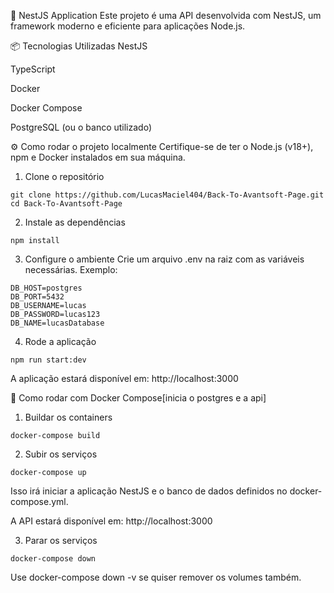 🚀 NestJS Application
Este projeto é uma API desenvolvida com NestJS, um framework moderno e eficiente para aplicações Node.js.

📦 Tecnologias Utilizadas
NestJS

TypeScript

Docker

Docker Compose

PostgreSQL (ou o banco utilizado)

⚙️ Como rodar o projeto localmente
Certifique-se de ter o Node.js (v18+), npm e Docker instalados em sua máquina.

1. Clone o repositório
```
git clone https://github.com/LucasMaciel404/Back-To-Avantsoft-Page.git
cd Back-To-Avantsoft-Page
```
2. Instale as dependências
```
npm install
```
3. Configure o ambiente
Crie um arquivo .env na raiz com as variáveis necessárias. Exemplo:
```
DB_HOST=postgres
DB_PORT=5432
DB_USERNAME=lucas
DB_PASSWORD=lucas123
DB_NAME=lucasDatabase

```
4. Rode a aplicação
```
npm run start:dev
```
A aplicação estará disponível em: http://localhost:3000

🐳 Como rodar com Docker Compose[inicia o postgres e a api]
1. Buildar os containers
```
docker-compose build
```
2. Subir os serviços
```
docker-compose up
```
Isso irá iniciar a aplicação NestJS e o banco de dados definidos no docker-compose.yml.

A API estará disponível em: http://localhost:3000

3. Parar os serviços
```
docker-compose down
```
Use docker-compose down -v se quiser remover os volumes também.
